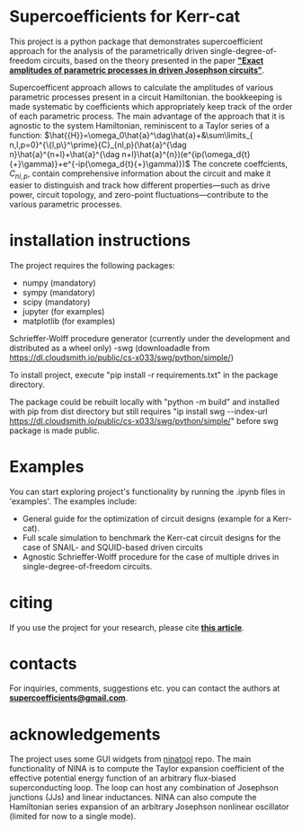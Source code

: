 # Supercoefficients for Kerr-catThis project is a python package that demonstrates supercoefficient approach for the analysis of the parametrically driven single-degree-of-freedom circuits, based on the theory presented in the paper [**"Exact amplitudes of parametric processes in driven Josephson circuits"**](https://arxiv.org/abs/2501.07784).Supercoefficent approach allows to calculate the amplitudes of various parametric processes presentin a circuit Hamiltonian. the bookkeeping is made systematic by coefficients which appropriatelykeep track of the order of each parametric process. The main advantage of the approach that it isagnostic to the system Hamiltonian, reminiscent to a Taylor series of a function:$\hat{{H}}=\omega_0\hat{a}^\dag\hat{a}+&\sum\limits_{ n,l,p=0}^{\{l,p\}^\prime}{C}_{nl,p}(\hat{a}^{\dag n}\hat{a}^{n+l}+\hat{a}^{\dag n+l}\hat{a}^{n})(e^{ip(\omega_d{t}{+}\gamma)}+e^{-ip(\omega_d{t}{+}\gamma)})$The concrete coeffcients, ${C}_{nl,p}$, contain comprehensive information about the circuit and make it easier to distinguish and track how different properties—such as drive power, circuit topology, and zero-point fluctuations—contribute to the various parametric processes.# installation instructionsThe project requires the following packages:- numpy (mandatory)- sympy (mandatory)- scipy (mandatory)- jupyter (for examples)- matplotlib (for examples)Schrieffer-Wolff procedure generator (currently under the development and distributed as a wheel only)-swg (downloadadle from https://dl.cloudsmith.io/public/cs-x033/swg/python/simple/)To install project, execute "pip install -r requirements.txt" in the package directory.The package could be rebuilt locally with "python -m build" and installed with pip from dist directory but still requires "ip install swg --index-url https://dl.cloudsmith.io/public/cs-x033/swg/python/simple/" before swg package is made public.# ExamplesYou can start exploring project's functionality by running the .ipynb files in 'examples'. The examples include:- General guide for the optimization of circuit designs (example for a Kerr-cat).- Full scale simulation to benchmark the Kerr-cat circuit designs for the case of SNAIL- and SQUID-based driven circuits- Agnostic Schrieffer-Wolff procedure for the case of multiple drives in single-degree-of-freedom circuits.# citing If you use the project for your research, please cite [**this article**](https://arxiv.org/abs/2501.07784).# contactsFor inquiries, comments, suggestions etc. you can contact the authors at **supercoefficients@gmail.com**.# acknowledgementsThe project uses some GUI widgets from [ninatool](https://github.com/sandromiano/ninatool) repo. The main functionality of NINA is to compute the Taylor expansion coefficient of the effective potential energy function of an arbitrary flux-biased superconducting loop. The loop can host any combination of Josephson junctions (JJs) and linear inductances. NINA can also compute the Hamiltonian series expansion of an arbitrary Josephson nonlinear oscillator (limited for now to a single mode).
